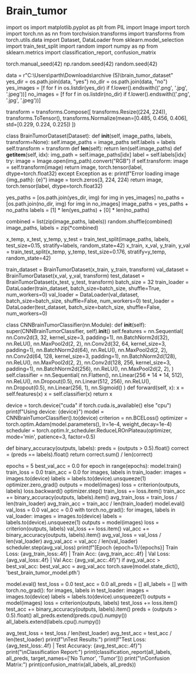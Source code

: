 # Brain_tumor
import os
import matplotlib.pyplot as plt
from PIL import Image
import torch
import torch.nn as nn
from torchvision.transforms import transforms 
from torch.utils.data import Dataset, DataLoader
from sklearn.model_selection import train_test_split
import random
import numpy as np
from sklearn.metrics import classification_report, confusion_matrix

torch.manual_seed(42)
np.random.seed(42)
random.seed(42)

data = r"C:\Users\parth\Downloads\archive (5)\brain_tumor_dataset"
yes_dir = os.path.join(data, "yes")
no_dir = os.path.join(data, "no")
yes_images = [f for f in os.listdir(yes_dir) if f.lower().endswith(('.png', '.jpg', '.jpeg'))]
no_images = [f for f in os.listdir(no_dir) if f.lower().endswith(('.png', '.jpg', '.jpeg'))]

transform = transforms.Compose([
    transforms.Resize((224, 224)),
    transforms.ToTensor(),
    transforms.Normalize(mean=[0.485, 0.456, 0.406], std=[0.229, 0.224, 0.225])
])

class BrainTumorDataset(Dataset):
    def __init__(self, image_paths, labels, transform=None):
        self.image_paths = image_paths
        self.labels = labels
        self.transform = transform
    def __len__(self):
        return len(self.image_paths)
    def __getitem__(self, idx):
        img_path = self.image_paths[idx]
        label = self.labels[idx]
        try:
            image = Image.open(img_path).convert("RGB")
            if self.transform:
                image = self.transform(image)
            return image, torch.tensor(label, dtype=torch.float32)
        except Exception as e:
            print(f"Error loading image {img_path}: {e}")
            image = torch.zeros(3, 224, 224)
            return image, torch.tensor(label, dtype=torch.float32)

yes_paths = [os.path.join(yes_dir, img) for img in yes_images]
no_paths = [os.path.join(no_dir, img) for img in no_images]
image_paths = yes_paths + no_paths
labels = [1] * len(yes_paths) + [0] * len(no_paths)

combined = list(zip(image_paths, labels))
random.shuffle(combined)
image_paths, labels = zip(*combined)

x_temp, x_test, y_temp, y_test = train_test_split(image_paths, labels, test_size=0.15, stratify=labels, random_state=42)
x_train, x_val, y_train, y_val = train_test_split(x_temp, y_temp, test_size=0.176, stratify=y_temp, random_state=42)

train_dataset = BrainTumorDataset(x_train, y_train, transform)
val_dataset = BrainTumorDataset(x_val, y_val, transform)
test_dataset = BrainTumorDataset(x_test, y_test, transform)
batch_size = 32
train_loader = DataLoader(train_dataset, batch_size=batch_size, shuffle=True, num_workers=0)
val_loader = DataLoader(val_dataset, batch_size=batch_size, shuffle=False, num_workers=0)
test_loader = DataLoader(test_dataset, batch_size=batch_size, shuffle=False, num_workers=0)

class CNNBrainTumorClassifier(nn.Module):
    def __init__(self):
        super(CNNBrainTumorClassifier, self).__init__()
        self.features = nn.Sequential(
            nn.Conv2d(3, 32, kernel_size=3, padding=1),
            nn.BatchNorm2d(32),
            nn.ReLU(),
            nn.MaxPool2d(2, 2),
            nn.Conv2d(32, 64, kernel_size=3, padding=1),
            nn.BatchNorm2d(64),
            nn.ReLU(),
            nn.MaxPool2d(2, 2),
            nn.Conv2d(64, 128, kernel_size=3, padding=1),
            nn.BatchNorm2d(128),
            nn.ReLU(),
            nn.MaxPool2d(2, 2),
            nn.Conv2d(128, 256, kernel_size=3, padding=1),
            nn.BatchNorm2d(256),
            nn.ReLU(),
            nn.MaxPool2d(2, 2),
        )
        self.classifier = nn.Sequential(
            nn.Flatten(),
            nn.Linear(256 * 14 * 14, 512),
            nn.ReLU(),
            nn.Dropout(0.5),
            nn.Linear(512, 256),
            nn.ReLU(),
            nn.Dropout(0.5),
            nn.Linear(256, 1),
            nn.Sigmoid()
        )
    def forward(self, x):
        x = self.features(x)
        x = self.classifier(x)
        return x

device = torch.device("cuda" if torch.cuda.is_available() else "cpu")
print(f"Using device: {device}")
model = CNNBrainTumorClassifier().to(device)
criterion = nn.BCELoss()
optimizer = torch.optim.Adam(model.parameters(), lr=1e-4, weight_decay=1e-4)
scheduler = torch.optim.lr_scheduler.ReduceLROnPlateau(optimizer, mode='min', patience=3, factor=0.5)

def binary_accuracy(outputs, labels):
    preds = (outputs > 0.5).float()
    correct = (preds == labels).float()
    return correct.sum() / len(correct)

epochs = 5
best_val_acc = 0.0
for epoch in range(epochs):
    model.train()
    train_loss = 0.0
    train_acc = 0.0
    for images, labels in train_loader:
        images = images.to(device)
        labels = labels.to(device).unsqueeze(1)
        optimizer.zero_grad()
        outputs = model(images)
        loss = criterion(outputs, labels)
        loss.backward()
        optimizer.step()
        train_loss += loss.item()
        train_acc += binary_accuracy(outputs, labels).item()
    avg_train_loss = train_loss / len(train_loader)
    avg_train_acc = train_acc / len(train_loader)
    model.eval()
    val_loss = 0.0
    val_acc = 0.0
    with torch.no_grad():
        for images, labels in val_loader:
            images = images.to(device)
            labels = labels.to(device).unsqueeze(1)
            outputs = model(images)
            loss = criterion(outputs, labels)
            val_loss += loss.item()
            val_acc += binary_accuracy(outputs, labels).item()
    avg_val_loss = val_loss / len(val_loader)
    avg_val_acc = val_acc / len(val_loader)
    scheduler.step(avg_val_loss)
    print(f"[Epoch {epoch+1}/{epochs}] Train Loss: {avg_train_loss:.4f} | Train Acc: {avg_train_acc:.4f} | Val Loss: {avg_val_loss:.4f} | Val Acc: {avg_val_acc:.4f}")
    if avg_val_acc > best_val_acc:
        best_val_acc = avg_val_acc
        torch.save(model.state_dict(), 'best_brain_tumor_model.pth')

model.eval()
test_loss = 0.0
test_acc = 0.0
all_preds = []
all_labels = []
with torch.no_grad():
    for images, labels in test_loader:
        images = images.to(device)
        labels = labels.to(device).unsqueeze(1)
        outputs = model(images)
        loss = criterion(outputs, labels)
        test_loss += loss.item()
        test_acc += binary_accuracy(outputs, labels).item()
        preds = (outputs > 0.5).float()
        all_preds.extend(preds.cpu().numpy())
        all_labels.extend(labels.cpu().numpy())

avg_test_loss = test_loss / len(test_loader)
avg_test_acc = test_acc / len(test_loader)
print(f"\nTest Results:")
print(f"Test Loss: {avg_test_loss:.4f} | Test Accuracy: {avg_test_acc:.4f}")
print("\nClassification Report:")
print(classification_report(all_labels, all_preds, target_names=['No Tumor', 'Tumor']))
print("\nConfusion Matrix:")
print(confusion_matrix(all_labels, all_preds))
